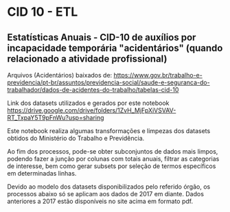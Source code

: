 # CID 10 - ETL

## Estatísticas Anuais - CID-10 de auxílios por incapacidade temporária "acidentários" (quando relacionado a atividade profissional)

Arquivos (Acidentários) baixados de: https://www.gov.br/trabalho-e-previdencia/pt-br/assuntos/previdencia-social/saude-e-seguranca-do-trabalhador/dados-de-acidentes-do-trabalho/tabelas-cid-10

Link dos datasets utilizados e gerados por este notebook
https://drive.google.com/drive/folders/1ZvH_MjFpXiVSVAV-RT_TxpaY5T9pFnWu?usp=sharing

Este notebook realiza algumas transformações e limpezas dos datasets obtidos do Ministério do Trabalho e Previdência.

Ao fim dos processos, pode-se obter subconjuntos de dados mais limpos, podendo fazer a junção por colunas com totais anuais, filtrar as categorias de interesse, bem como gerar subsets por seleção de termos específicos em determinadas linhas.

Devido ao modelo dos datasets disponibilizados pelo referido órgão, os processos abaixo só se aplicam aos dados de 2017 em diante. Dados anteriores a 2017 estão disponíveis no site acima em formato pdf.
